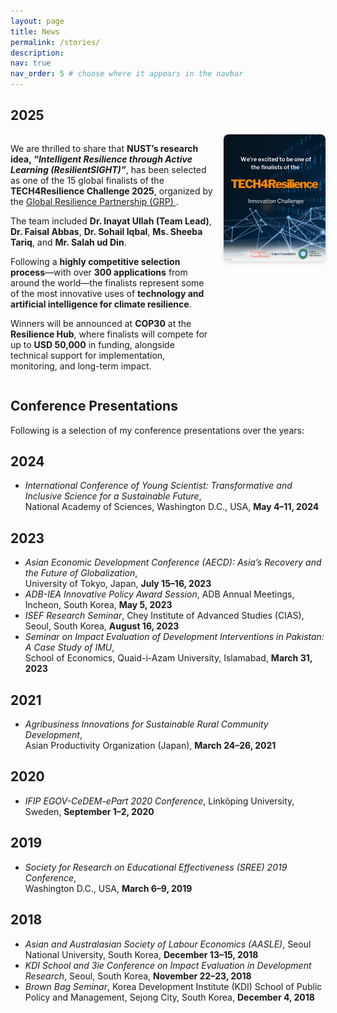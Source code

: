 ```yaml
---
layout: page
title: News
permalink: /stories/
description:
nav: true
nav_order: 5 # choose where it appears in the navbar
---
```

## 2025
<div style="display: flex; align-items: flex-start; gap: 1rem;">
  <div style="flex: 2;">
    <p>
    We are thrilled to share that <strong>NUST’s research idea, <em>“Intelligent Resilience through Active Learning (ResilientSIGHT)”</em></strong>, has been selected as one of the 15 global finalists of the <strong>TECH4Resilience Challenge 2025</strong>, organized by the 
    <a href="https://www.globalresiliencepartnership.org/announcing-the-finalists-of-the-tech4resilience-challenge/" target="_blank">
    Global Resilience Partnership (GRP)
    </a>.
    </p>
    <p>
    The team included <strong>Dr. Inayat Ullah (Team Lead)</strong>, <strong>Dr. Faisal Abbas</strong>, <strong>Dr. Sohail Iqbal</strong>, <strong>Ms. Sheeba Tariq</strong>, and <strong>Mr. Salah ud Din</strong>.
    </p>
    <p>
    Following a <strong>highly competitive selection process</strong>—with over <strong>300 applications</strong> from around the world—the finalists represent some of the most innovative uses of 
    <strong>technology and artificial intelligence for climate resilience</strong>.
    </p>
    <p>
    Winners will be announced at <strong>COP30</strong> at the <strong>Resilience Hub</strong>, where finalists will compete for up to <strong>USD 50,000</strong> in funding, alongside technical support for implementation, monitoring, and long-term impact.
    </p>
  </div>
  <div style="flex: 1; text-align: right;">
    <img src="../assets/img/tech4resilience-poster.png" alt="Tech4Resilience Poster" style="max-width: 100%; border-radius: 8px; box-shadow: 0 2px 6px rgba(0,0,0,0.15);">
  </div>
</div>

## Conference Presentations

Following is a selection of my conference presentations over the years:

## 2024

- _International Conference of Young Scientist: Transformative and Inclusive Science for a Sustainable Future_,  
  National Academy of Sciences, Washington D.C., USA, **May 4–11, 2024**

## 2023

- _Asian Economic Development Conference (AECD): Asia’s Recovery and the Future of Globalization_,  
  University of Tokyo, Japan, **July 15–16, 2023**
- _ADB-IEA Innovative Policy Award Session_, ADB Annual Meetings, Incheon, South Korea, **May 5, 2023**
- _ISEF Research Seminar_, Chey Institute of Advanced Studies (CIAS), Seoul, South Korea, **August 16, 2023**
- _Seminar on Impact Evaluation of Development Interventions in Pakistan: A Case Study of IMU_,  
  School of Economics, Quaid-i-Azam University, Islamabad, **March 31, 2023**

## 2021

- _Agribusiness Innovations for Sustainable Rural Community Development_,  
  Asian Productivity Organization (Japan), **March 24–26, 2021**

## 2020

- _IFIP EGOV-CeDEM-ePart 2020 Conference_, Linköping University, Sweden, **September 1–2, 2020**

## 2019

- _Society for Research on Educational Effectiveness (SREE) 2019 Conference_,  
  Washington D.C., USA, **March 6–9, 2019**

## 2018

- _Asian and Australasian Society of Labour Economics (AASLE)_, Seoul National University, South Korea, **December 13–15, 2018**
- _KDI School and 3ie Conference on Impact Evaluation in Development Research_, Seoul, South Korea, **November 22–23, 2018**
- _Brown Bag Seminar_, Korea Development Institute (KDI) School of Public Policy and Management, Sejong City, South Korea, **December 4, 2018**
